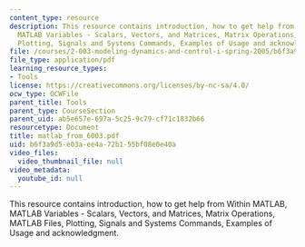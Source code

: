 ```yaml
---
content_type: resource
description: This resource contains introduction, how to get help from Within MATLAB,
  MATLAB Variables - Scalars, Vectors, and Matrices, Matrix Operations, MATLAB Files,
  Plotting, Signals and Systems Commands, Examples of Usage and acknowledgment.
file: /courses/2-003-modeling-dynamics-and-control-i-spring-2005/b6f3a9d5e03aee4a72b155bf08e0e40a_matlab_from_6003.pdf
file_type: application/pdf
learning_resource_types:
- Tools
license: https://creativecommons.org/licenses/by-nc-sa/4.0/
ocw_type: OCWFile
parent_title: Tools
parent_type: CourseSection
parent_uid: ab5e657e-697a-5c25-9c79-cf71c1832b66
resourcetype: Document
title: matlab_from_6003.pdf
uid: b6f3a9d5-e03a-ee4a-72b1-55bf08e0e40a
video_files:
  video_thumbnail_file: null
video_metadata:
  youtube_id: null
---
```

This resource contains introduction, how to get help from Within MATLAB, MATLAB Variables - Scalars, Vectors, and Matrices, Matrix Operations, MATLAB Files, Plotting, Signals and Systems Commands, Examples of Usage and acknowledgment.